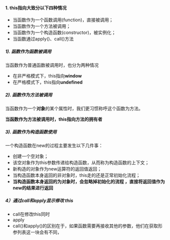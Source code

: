#### 1. this指向大致分以下四种情况

- 当函数作为一个函数调用(function)，直接被调用；
- 当函数作为一个方法被调用；
- 当函数作为一个构造函数(constructor)，被实例化；
- 当函数通过apply()、call()方法

##### 1).   函数作为函数被调用

当函数作为普通函数被调用时，也分为两种情况

- 在非严格模式下，this指向**window**
- 在严格模式下，this指向**undefined**

##### 2).  函数作为方法被调用

当函数作为一个**对象**的某个属性时，我们更习惯称呼这个函数为方法。

**当函数作为方法被调用时，this指向方法的拥有者**

##### 3). 函数作为构造函数使用

一个构造函数在new的过程主要发生以下几件事：

- 创建一个空对象；
- 该空对象作为this参数传递给构造函数，从而称为构造函数的上下文；
- 新构造的对象作为new运算符的返回值返回；
- 当构造函数本身返回的非对象时，this走的还是正常初始化流程；
- **当构造函数本身返回的为对象时，会忽略掉初始化的流程 ，直接将返回值作为new的结果进行返回**

##### 4）通过call和apply显示修改 this

- call在修改this同时
- apply
- call()和apply()的区别在于，如果函数需要再接收其他的参数，他们在获取形参列表这一块会有不同，